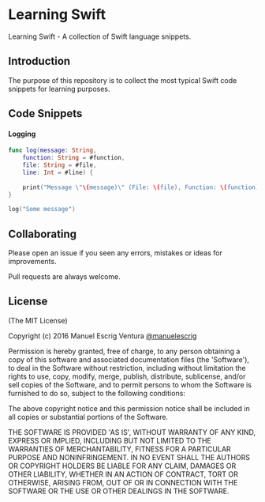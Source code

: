# Learning Swift
Learning Swift - A collection of Swift language snippets.

## Introduction
The purpose of this repository is to collect the most typical Swift code snippets for learning purposes.

## Code Snippets

#### Logging

```swift
func log(message: String,
    function: String = #function,
    file: String = #file,
    line: Int = #line) {
        
    print("Message \"\(message)\" (File: \(file), Function: \(function), Line: \(line))")
}
    
log("Some message")
```
## Collaborating
Please open an issue if you seen any errors, mistakes or ideas for improvements.

Pull requests are always welcome.

## License

(The MIT License)

Copyright (c) 2016 Manuel Escrig Ventura [@manuelescrig](https://www.twitter.com/manuelescrig)

Permission is hereby granted, free of charge, to any person obtaining a copy of this software and associated documentation files (the 'Software'), to deal in the Software without restriction, including without limitation the rights to use, copy, modify, merge, publish, distribute, sublicense, and/or sell copies of the Software, and to permit persons to whom the Software is furnished to do so, subject to the following conditions:

The above copyright notice and this permission notice shall be included in all copies or substantial portions of the Software.

THE SOFTWARE IS PROVIDED 'AS IS', WITHOUT WARRANTY OF ANY KIND, EXPRESS OR IMPLIED, INCLUDING BUT NOT LIMITED TO THE WARRANTIES OF MERCHANTABILITY, FITNESS FOR A PARTICULAR PURPOSE AND NONINFRINGEMENT. IN NO EVENT SHALL THE AUTHORS OR COPYRIGHT HOLDERS BE LIABLE FOR ANY CLAIM, DAMAGES OR OTHER LIABILITY, WHETHER IN AN ACTION OF CONTRACT, TORT OR OTHERWISE, ARISING FROM, OUT OF OR IN CONNECTION WITH THE SOFTWARE OR THE USE OR OTHER DEALINGS IN THE SOFTWARE.
